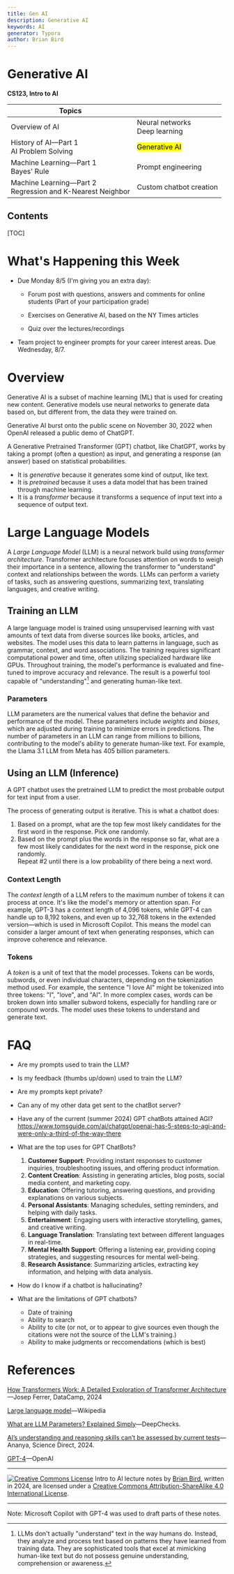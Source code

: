 ```yaml
---
title: Gen AI
description: Generative AI
keywords: AI
generator: Typora
author: Brian Bird
---
```


<h1>Generative AI</h1>

**CS123, Intro to AI**

| Topics                                                       |                                    |
| ------------------------------------------------------------ | ---------------------------------- |
| Overview of AI                                               | Neural networks<br />Deep learning |
| History of AI&mdash;Part 1<br>AI Problem Solving             | <mark>Generative AI</mark>         |
| Machine Learning&mdash;Part 1<br />Bayes' Rule               | Prompt engineering                 |
| Machine Learning&mdash;Part 2<br />Regression and K-Nearest Neighbor | Custom chatbot creation            |



<h2>Contents</h2>

[TOC]

# What's Happening this Week

- Due Monday 8/5 (I'm giving you an extra day):

  - Forum post with questions, answers and comments for online students
    (Part of your participation grade)

  - Exercises on Generative AI, based on the NY Times articles

  - Quiz over the lectures/recordings


- Team project to engineer prompts for your career interest areas. Due Wednesday, 8/7.



# Overview

Generative AI is a subset of machine learning (ML) that is used for creating new content. Generative models use neural networks to generate data based on, but different from, the data they were trained on. 

Generative AI burst onto the public scene on November 30, 2022 when OpenAI released a public demo of ChatGPT.

A Generative Pretrained Transformer (GPT) chatbot, like ChatGPT, works by taking a prompt (often a question) as input, and generating a response (an answer) based on statistical probabilities.

- It is *generative* because it generates some kind of output, like text. 
- It is *pretrained* because it uses a data model that has been trained through machine learning.
- It is a *transformer* because it transforms a sequence of input text into a sequence of output text.

# Large Language Models

A *Large Language Model* (LLM) is a neural network build using *transformer architecture*. Transformer architecture focuses attention on words to weigh their importance in a sentence, allowing the transformer to "understand" context and relationships between the words. LLMs can perform a variety of tasks, such as answering questions, summarizing text, translating languages, and creative writing. 

## Training an LLM

A large language model is trained using unsupervised learning with vast amounts of text data from diverse sources like books, articles, and websites. The model uses this data to learn patterns in language, such as grammar, context, and word associations. The training requires significant computational power and time, often utilizing specialized hardware like GPUs. Throughout training, the model's performance is evaluated and fine-tuned to improve accuracy and relevance. The result is a powerful tool capable of "understanding"[^1] and generating human-like text.

### Parameters

LLM parameters are the numerical values that define the behavior and performance of the model. These parameters include *weights* and *biases*, which are adjusted during training to minimize errors in predictions. The number of parameters in an LLM can range from millions to billions, contributing to the model's ability to generate human-like text. For example, the Llama 3.1 LLM from Meta has 405 billion parameters.

## Using an LLM (Inference)

A GPT chatbot uses the pretrained LLM to predict the most probable output for text input from a user.

The process of generating output is iterative. This is what a chatbot does:

1. Based on a prompt, what are the top few most likely candidates for the first word in the response. Pick one randomly.
2. Based on the prompt plus the words in the response so far, what are a few most likely candidates for the next word in the response, pick one randomly.  
   Repeat #2 until there is a low probability of there being a next word.

### Context Length

The *context length* of a LLM refers to the maximum number of tokens it can process at once. It's like the model's memory or attention span. For example, GPT-3 has a context length of 4,096 tokens, while GPT-4 can handle up to 8,192 tokens, and even up to 32,768 tokens in the extended version&mdash;which is used in Microsoft Copilot. This means the model can consider a larger amount of text when generating responses, which can improve coherence and relevance.

### Tokens

A *token* is a unit of text that the model processes. Tokens can be words, subwords, or even individual characters, depending on the tokenization method used. For example, the sentence "I love AI" might be tokenized into three tokens: "I", "love", and "AI". In more complex cases, words can be broken down into smaller subword tokens, especially for handling rare or compound words. The model uses these tokens to understand and generate text.

# FAQ

- Are my prompts used to train the LLM?
- Is my feedback (thumbs up/down) used to train the LLM?
- Are my prompts kept private?
- Can any of my other data get sent to the chatBot server?
- Have any of the current (summer 2024) GPT chatBots attained AGI?
  https://www.tomsguide.com/ai/chatgpt/openai-has-5-steps-to-agi-and-were-only-a-third-of-the-way-there
- What are the top uses for GPT ChatBots?
  1. **Customer Support**: Providing instant responses to customer inquiries, troubleshooting issues, and offering product information.
  2. **Content Creation**: Assisting in generating articles, blog posts, social media content, and marketing copy.
  3. **Education**: Offering tutoring, answering questions, and providing explanations on various subjects.
  4. **Personal Assistants**: Managing schedules, setting reminders, and helping with daily tasks.
  5. **Entertainment**: Engaging users with interactive storytelling, games, and creative writing.
  6. **Language Translation**: Translating text between different languages in real-time.
  7. **Mental Health Support**: Offering a listening ear, providing coping strategies, and suggesting resources for mental well-being.
  8. **Research Assistance**: Summarizing articles, extracting key information, and helping with data analysis.

- How do I know if a chatbot is hallucinating?
- What are the limitations of GPT chatbots?
  - Date of training
  - Ability to search
  - Ability to cite (or not, or to appear to give sources even though the citations were not the source of the LLM's training.)
  - Ability to make judgments or reccomendations (which is best)




# References

[How Transformers Work: A Detailed Exploration of Transformer Architecture](https://www.datacamp.com/tutorial/how-transformers-work)&mdash;Josep Ferrer, DataCamp, 2024

[Large language model](https://en.wikipedia.org/wiki/Large_language_model)&mdash;Wikipedia

[What are LLM Parameters? Explained Simply](https://deepchecks.com/glossary/llm-parameters)&mdash;DeepChecks.

[AI’s understanding and reasoning skills can’t be assessed by current tests](https://www.sciencenews.org/article/ai-understanding-reasoning-skill-assess)&mdash;Ananya, Science Direct, 2024.

[GPT-4](https://openai.com/index/gpt-4-research/)&mdash;OpenAI



[^1]: LLMs  don't actually "understand" text in the way humans do. Instead, they analyze and process text based on patterns they have learned from training data. They are sophisticated tools that excel at mimicking human-like text but do not possess genuine understanding, comprehension or awareness.

---

[![Creative Commons License](https://i.creativecommons.org/l/by-sa/4.0/88x31.png)](http://creativecommons.org/licenses/by-sa/4.0/) Intro to AI lecture notes by [Brian Bird](https://profbird.dev), written in <time>2024</time>, are licensed under a [Creative Commons Attribution-ShareAlike 4.0 International License](http://creativecommons.org/licenses/by-sa/4.0/). 

---

Note: Microsoft Copilot with GPT-4 was used to draft parts of these notes.

